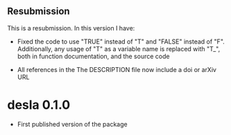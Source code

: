 ## Resubmission
This is a resubmission. In this version I have:

* Fixed the code to use "TRUE" instead of "T" and "FALSE" instead of "F". Additionally, any usage of "T" as a variable name is replaced with "T_", both in function documentation, and the source code

* All references in the The DESCRIPTION file now include a doi or arXiv URL

# desla 0.1.0

* First published version of the package
